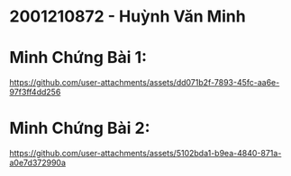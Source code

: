 # 2001210872 - Huỳnh Văn Minh

# Minh Chứng Bài 1:

https://github.com/user-attachments/assets/dd071b2f-7893-45fc-aa6e-97f3ff4dd256

# Minh Chứng Bài 2:

https://github.com/user-attachments/assets/5102bda1-b9ea-4840-871a-a0e7d372990a

